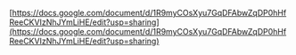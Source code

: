 [https://docs.google.com/document/d/1R9myCOsXyu7GqDFAbwZqDP0hHfReeCKVIzNhJYmLiHE/edit?usp=sharing](https://docs.google.com/document/d/1R9myCOsXyu7GqDFAbwZqDP0hHfReeCKVIzNhJYmLiHE/edit?usp=sharing)
